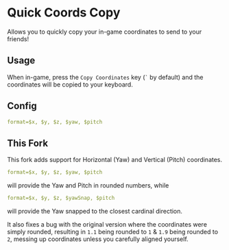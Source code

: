# Quick Coords Copy
Allows you to quickly copy your in-game coordinates to send to your friends!

## Usage
When in-game, press the `Copy Coordinates` key (<code>`</code> by default) and the coordinates will be copied to your keyboard.

## Config
```yaml
format=$x, $y, $z, $yaw, $pitch
```

## This Fork
This fork adds support for Horizontal (Yaw) and Vertical (Pitch) coordinates.
```yaml
format=$x, $y, $z, $yaw, $pitch
```
will provide the Yaw and Pitch in rounded numbers, while

```yaml
format=$x, $y, $z, $yawSnap, $pitch
```
will provide the Yaw snapped to the closest cardinal direction.

It also fixes a bug with the original version where the coordinates were simply rounded, resulting in `1.1` being rounded to `1` & `1.9` being rounded to `2`, messing up coordinates unless you carefully aligned yourself.